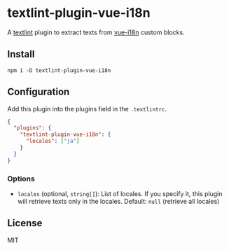 # textlint-plugin-vue-i18n

A [textlint](https://github.com/textlint/textlint) plugin to extract texts from [vue-i18n](https://github.com/kazupon/vue-i18n) custom blocks.

## Install

```
npm i -D textlint-plugin-vue-i18n
```

## Configuration

Add this plugin into the plugins field in the `.textlintrc`.

```json
{
  "plugins": {
    "textlint-plugin-vue-i18n": {
      "locales": ["ja"]
    }
  }
}
```

### Options

- `locales` (optional, `string[]`): List of locales. If you specify it, this plugin will retrieve texts only in the locales. Default: `null` (retrieve all locales)

## License

MIT
